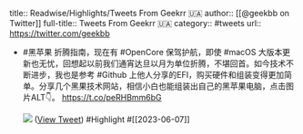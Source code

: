 title:: Readwise/Highlights/Tweets From Geekrr 🇺🇦
author:: [[@geekbb on Twitter]]
full-title:: Tweets From Geekrr 🇺🇦
category:: #tweets
url:: https://twitter.com/geekbb
- #黑苹果 折腾指南，现在有 #OpenCore 保驾护航，即使 #macOS 大版本更新也无忧，回想起以前我们通宵达旦以月为单位折腾，不堪回首。如今技术不断进步，我也是参考 #Github 上他人分享的EFI，购买硬件和组装变得更加简单。分享几个黑果技术网站，相信小白也能组装出自己的黑苹果电脑，点击图片ALT👇。 https://t.co/peRHBmm6bG
  
  ![](https://pbs.twimg.com/media/FwogWcaaMAAqOEp.jpg) ([View Tweet](https://twitter.com/geekbb/status/1660177517129662464)) #Highlight #[[2023-06-07]]